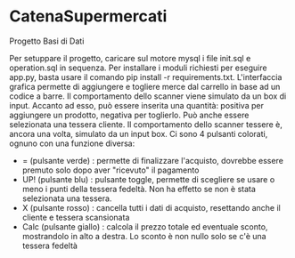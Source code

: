 # CatenaSupermercati
Progetto Basi di Dati

Per setuppare il progetto, caricare sul motore mysql i file init.sql e operation.sql in sequenza.
Per installare i moduli richiesti per eseguire app.py, basta usare il comando pip install -r requirements.txt.
L'interfaccia grafica permette di aggiungere e togliere merce dal carrello in base ad un codice a barre. Il comportamento dello scanner viene simulato da un box di input.
Accanto ad esso, può essere inserita una quantità: positiva per aggiungere un prodotto, negativa per toglierlo.
Può anche essere selezionata una tessera cliente. Il comportamento dello scanner tessere è, ancora una volta, simulato da un input box.
Ci sono 4 pulsanti colorati, ognuno con una funzione diversa:
 - = (pulsante verde)     : permette di finalizzare l'acquisto, dovrebbe essere premuto solo dopo aver "ricevuto" il pagamento
 - UP! (pulsante blu)     : pulsante toggle, permette di scegliere se usare o meno i punti della tessera fedeltà. Non ha effetto se non è stata selezionata una tessera.
 - X (pulsante rosso)     : cancella tutti i dati di acquisto, resettando anche il cliente e tessera scansionata
 - Calc (pulsante giallo) : calcola il prezzo totale ed eventuale sconto, mostrandolo in alto a destra. Lo sconto è non nullo solo se c'è una tessera fedeltà
